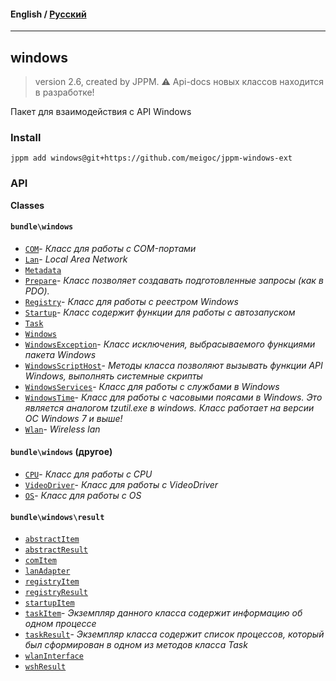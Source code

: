 #### **English** / [Русский](README.ru.md)

---

## windows
> version 2.6, created by JPPM.
> ⚠️ Api-docs новых классов находится в разработке!

Пакет для взаимодействия с API Windows

### Install
```
jppm add windows@git+https://github.com/meigoc/jppm-windows-ext
```

### API
**Classes**

#### `bundle\windows`

- [`COM`](classes/bundle/windows/COM.md)- _Класс для работы с COM-портами_
- [`Lan`](classes/bundle/windows/Lan.md)- _Local Area Network_
- [`Metadata`](classes/bundle/windows/Metadata.md)
- [`Prepare`](classes/bundle/windows/Prepare.md)- _Класс позволяет создавать подготовленные запросы (как в PDO)._
- [`Registry`](classes/bundle/windows/Registry.md)- _Класс для работы с реестром Windows_
- [`Startup`](classes/bundle/windows/Startup.md)- _Класс содержит функции для работы с автозапуском_
- [`Task`](classes/bundle/windows/Task.md)
- [`Windows`](classes/bundle/windows/Windows.md)
- [`WindowsException`](classes/bundle/windows/WindowsException.md)- _Класс исключения, выбрасываемого функциями пакета Windows_
- [`WindowsScriptHost`](classes/bundle/windows/WindowsScriptHost.md)- _Методы класса позволяют вызывать функции API Windows, выполнять системные скрипты_
- [`WindowsServices`](classes/bundle/windows/WindowsServices.md)- _Класс для работы с службами в Windows_
- [`WindowsTime`](classes/bundle/windows/WindowsTime.md)- _Класс для работы с часовыми поясами в Windows. Это является аналогом tzutil.exe в windows. Класс работает на версии ОС Windows 7 и выше!_
- [`Wlan`](classes/bundle/windows/Wlan.md)- _Wireless lan_

#### `bundle\windows` (другое)

- [`CPU`](classes/bundle/windows/CPU.md)- _Класс для работы с CPU_
- [`VideoDriver`](classes/bundle/windows/VideoDriver.md)- _Класс для работы с VideoDriver_
- [`OS`](classes/bundle/windows/OS.md)- _Класс для работы с OS_

#### `bundle\windows\result`

- [`abstractItem`](classes/bundle/windows/result/abstractItem.md)
- [`abstractResult`](classes/bundle/windows/result/abstractResult.md)
- [`comItem`](classes/bundle/windows/result/comItem.md)
- [`lanAdapter`](classes/bundle/windows/result/lanAdapter.md)
- [`registryItem`](classes/bundle/windows/result/registryItem.md)
- [`registryResult`](classes/bundle/windows/result/registryResult.md)
- [`startupItem`](classes/bundle/windows/result/startupItem.md)
- [`taskItem`](classes/bundle/windows/result/taskItem.md)- _Экземпляр данного класса содержит информацию об одном процессе_
- [`taskResult`](classes/bundle/windows/result/taskResult.md)- _Экземпляр класса содержит список процессов, который был сформирован в одном из методов класса Task_
- [`wlanInterface`](classes/bundle/windows/result/wlanInterface.md)
- [`wshResult`](classes/bundle/windows/result/wshResult.md)
